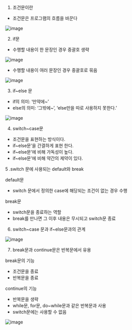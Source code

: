 1. 조건문이란

  - 조건문은 프로그램의 흐름을 바꾼다
 
![image](https://user-images.githubusercontent.com/76800974/111557252-a9b31d00-87cf-11eb-8807-f03b2b104f7e.png)

2. if문 
  - 수행할 내용이 한 문장인 경우 중괄호 생략

![image](https://user-images.githubusercontent.com/76800974/111557289-b9cafc80-87cf-11eb-9ba1-45a47e15559d.png)

  - 수행할 내용이 여러 문장인 경우 중괄호로 묶음

![image](https://user-images.githubusercontent.com/76800974/111557311-c3ecfb00-87cf-11eb-8760-450c1e4d7aff.png)

3. if~else 문
  - if의 의미: ‘만약에~’
  - else의 의미: ‘그밖에~’, ‘else만을 따로 사용하지 못한다.’

![image](https://user-images.githubusercontent.com/76800974/111557415-f5fe5d00-87cf-11eb-8d62-6bb9ae212799.png)

4. switch~case문

  - 조건문을 표현하는 방식이다.
  - if~else문’을 간결하게 표현 한다.
  - if~else문’에 비해 가독성이 높다.
  - if~else문’에 비해 약간의 제약이 있다.

5 .switch 문에 사용되는 default와 break

  default문
  - switch 문에서 정의한 case에 해당되는 조건이 없는 경우 수행

  break문
  - switch문을 종료하는 역할
  - break를 만나면 그 이후 내용은 무시되고 switch문 종료

6. switch~case 문과  if~else문과의 관계

![image](https://user-images.githubusercontent.com/76800974/111557539-31009080-87d0-11eb-9a9a-839b67eb2d50.png)

7. break문과 continue문은 반복문에서 유용

  break문의 기능
  - 조건문을 종료
  - 반복문을 종료

  continue의 기능
  - 반복문을 생략
  - while문, for문, do~while문과 같은 반복문과 사용
  - switch문에는 사용할 수 없음

![image](https://user-images.githubusercontent.com/76800974/111557648-69a06a00-87d0-11eb-9aa9-77ab43828d77.png)
